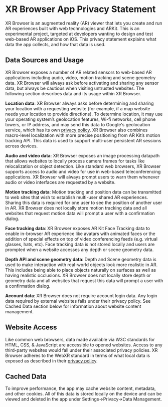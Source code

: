 XR Browser App Privacy Statement
===============

XR Browser is an augmented reality (AR) viewer that lets you create and run AR experiences built with web technologies and ARKit. This is an experimental project, targeted at developers wanting to design and test web-based AR applications on iOS.  This privacy statement explains what data the app collects, and how that data is used. 

Data Sources and Usage
-----------

XR Browser exposes a number of AR related sensors to web-based AR applications including audio, video, motion tracking and scene geometry data. XR Browser will always ask before activating and sharing any sensor data, but always be cautious when visiting untrusted websites. The following section describes data and its usage within XR Browser.

**Location data**: XR Browser always asks before determining and sharing your location with a requesting website (for example, if a map website needs your location to provide directions). To determine location, it may use your operating system’s geolocation features, Wi-fi networks, cell phone towers, or IP address, and may send this data to Google's geolocation service, which has its own [privacy policy](https://www.google.com/privacy/lsf.html). XR Browser also combines macro-level localization with more precise positioning from AR Kit’s motion tracking API.  This data is used to support multi-user persistent AR sessions across devices.  

**Audio and video data**: XR Browser exposes an image processing datapath that allows websites to locally process camera frames for tasks like relocalization or object detection.  Like standard web browsers, XR Browser supports access to audio and video for use in web-based teleconferencing applications. XR Browser will always prompt users to warn them whenever audio or video interfaces are requested by a website. 

**Motion tracking data**: Motion tracking and position data can be transmitted to web sites that wish to establish multi-user shared AR experiences.  Sharing this data is required for one user to see the position of another user in AR.  XR Browser does not locally store motion tracking data and all websites that request motion data will prompt a user with a confirmation dialog. 

**Face tracking data**: XR Browser exposes AR Kit Face Tracking data to enable in-browser AR experience like avatars with animated faces or the addition of special effects on top of video conferencing feeds (e.g. virtual glasses, hats, etc).  Face tracking data is not stored locally and users are prompted when a website accesses any depth or scene geometry data.  

**Depth API and scene geometry data**: Depth and Scene geometry data is used to make interaction with real-world objects look more realistic in AR.  This includes being able to place objects naturally on surfaces as well as having realistic occlusions.  XR Browser does not locally store depth or geometry data and all websites that request this data will prompt a user with a confirmation dialog. 

**Account data**: XR Browser does not require account login data.  Any login data required by external websites falls under their privacy policy. See Cached Data section below for information about website content management. 

Website Access
----------------

Like common web browsers, data made available via W3C standards for HTML, CSS, & JavaScript are accessible to opened websites. Access to any third-party websites would fall under their associated privacy policies. XR Browser adheres to the WebXR standard in terms of what local data is exposed as described in their [privacy policy](https://immersive-web.github.io/webxr/privacy-security-explainer.html).

Cached Data
-----------------

To improve performance, the app may cache website content, metadata, and other cookies. All of this data is stored locally on the device and can be viewed and deleted in the app under Settings->Privacy->Data Management. 

